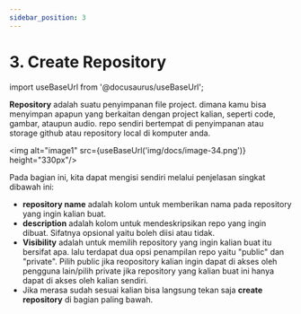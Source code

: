 ```yaml
---
sidebar_position: 3
---
```



# 3. Create Repository

import useBaseUrl from '@docusaurus/useBaseUrl';

**Repository** adalah suatu penyimpanan file project. dimana kamu bisa menyimpan apapun yang berkaitan dengan project kalian, seperti code, gambar, ataupun audio. repo sendiri bertempat di penyimpanan atau storage github atau repository local di komputer anda.

   <img alt="image1" src={useBaseUrl('img/docs/image-34.png')} height="330px"/>

Pada bagian ini, kita dapat mengisi sendiri melalui penjelasan singkat dibawah ini:

- **repository name** adalah kolom untuk memberikan nama pada repository yang ingin kalian buat.
- **description** adalah kolom untuk mendeskripsikan repo yang ingin dibuat. Sifatnya opsional yaitu boleh diisi atau tidak.
- **Visibility** adalah untuk memilih repository yang ingin kalian buat itu bersifat apa. lalu terdapat dua opsi penampilan repo yaitu "public" dan "private". Pilih public jika reopository kalian ingin dapat di akses oleh pengguna lain/pilih private jika repository yang kalian buat ini hanya dapat di akses oleh kalian sendiri.
- Jika merasa sudah sesuai kalian bisa langsung tekan saja **create repository** di bagian paling bawah.
